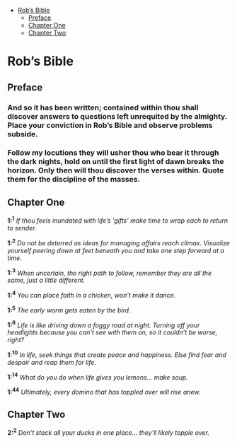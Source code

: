 -   [Rob’s Bible](#rob’s-bible)
    -   [Preface](#preface)
    -   [Chapter One](#chapter-one)
    -   [Chapter Two](#chapter-two)

Rob’s Bible
===========

Preface
-------

### And so it has been written; contained within thou shall discover answers to questions left unrequited by the almighty. Place your conviction in Rob’s Bible and observe problems subside.

### Follow my locutions they will usher thou who bear it through the dark nights, hold on until the first light of dawn breaks the horizon. Only then will thou discover the verses within. Quote them for the discipline of the masses.

Chapter One
-----------

**1:<sup>1</sup>** *If thou feels inundated with life’s ‘gifts’ make time to wrap each to return to sender.*

**1:<sup>2</sup>** *Do not be deterred as ideas for managing affairs reach climax. Visualize yourself peering down at feet beneath you and take one step forward at a time.*

**1:<sup>3</sup>** *When uncertain, the right path to follow, remember they are all the same, just a little different.*

**1:<sup>4</sup>** *You can place faith in a chicken, won’t make it dance.*

**1:<sup>5</sup>** *The early worm gets eaten by the bird.*

**1:<sup>6</sup>** *Life is like driving down a foggy road at night. Turning off your headlights because you can’t see with them on, so it couldn’t be worse, right?*

**1:<sup>10</sup>** *In life, seek things that create peace and happiness. Else find fear and despair and reap them for life.*

**1:<sup>14</sup>** *What do you do when life gives you lemons… make soup.*

**1:<sup>44</sup>** *Ultimately, every domino that has toppled over will rise anew.*

Chapter Two
-----------

**2:<sup>2</sup>** *Don’t stack all your ducks in one place… they’ll likely topple over.*
